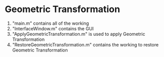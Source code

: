 # Geometric Transformation</br>
1. "main.m" contains all of the working  
2. "InterfaceWindow.m" contains the GUI  
3. "ApplyGeometricTransformation.m" is used to apply Geometric Transformation  
4. "RestoreGeometricTransformation.m" contains the working to restore Geometric Transformation  
